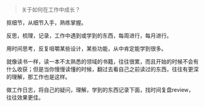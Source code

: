 

> 关于如何在工作中成长？

抠细节，从细节入手，熟练掌握。

反思，梳理，记录，工作中遇到或学到的东西，每周进行，每月进行。

用时间思考，反复咀嚼某些设计，某些功能，从中肯定能学到很多。

就像读书一样，读一本不太熟悉的领域的书籍，往往很累，而且开始的时候不会有什么收获；但是当你慢慢读懂的时候，翻过去看自己之前读过的东西，往往有更深的理解，那工作也是这样。

做工作日志，将自己的疑问，理解，学到的东西记录下面，找时间复盘review，往往效果更佳。



